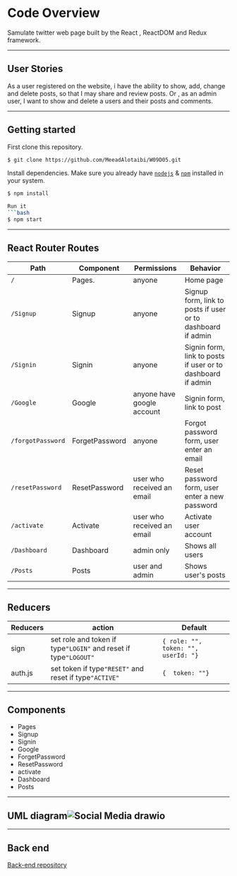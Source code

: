 # Code Overview

Samulate twitter web page built by the React , ReactDOM and Redux framework.

---
## User Stories

As a user registered on the website, i have the ability to show, add, change and delete posts, so that I may share and review posts.
Or , as an admin user, I want to show and delete a users and their posts and comments.

---
## Getting started

First clone this repository.
```bash
$ git clone https://github.com/MeeadAlotaibi/W09D05.git
```
Install dependencies. Make sure you already have [`nodejs`](https://nodejs.org/en/) & [`npm`](https://www.npmjs.com/) installed in your system.
```bash
$ npm install

Run it
```bash
$ npm start
```
---
## React Router Routes 


| Path              | Component            | Permissions                | Behavior                                                     |
| ----------------- | -------------------- | -------------------------- | ------------------------------------------------------------ |
| `/`               | Pages.               | anyone                     | Home page                                                    |
| `/Signup`         | Signup               | anyone                     | Signup form, link to posts if user or to dashboard if admin  |
| `/Signin`         | Signin               | anyone                     | Signin form, link to posts if user or to dashboard if admin  |
| `/Google`         | Google               | anyone have google account | Signin form, link to post                                    |
| `/forgotPassword` | ForgetPassword       | anyone                     | Forgot password form, user enter an email                    |
| `/resetPassword`  | ResetPassword        | user who received an email | Reset password form, user enter a new password               |
| `/activate`       | Activate             | user who received an email | Activate user account                                        |
| `/Dashboard`      | Dashboard            | admin only                 | Shows all users                                              |
| `/Posts`          | Posts                | user and admin             | Shows user's posts                                           |

---
## Reducers

| Reducers         | action                                                               | Default                               |
| ---------------- | -------------------------------------------------------------------- | ------------------------------------- |
| sign             | set role and token if type`"LOGIN"` and reset if type`"LOGOUT"`      | `{ role: "", token: "", userId: "}`   |
| auth.js          | set token if type`"RESET"` and reset if type`"ACTIVE"`               | `{  token: ""}`                       |


---

## Components
- Pages
- Signup
- Signin
- Google
- ForgetPassword
- ResetPassword
- activate
- Dashboard
- Posts

---

## UML diagram![Social Media  drawio](https://user-images.githubusercontent.com/92248111/146089479-c71a554b-ce7d-451c-ab73-93c51da653ae.png)




----
## Back end 

[Back-end repository](https://github.com/MeeadAlotaibi/W08D04)
